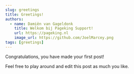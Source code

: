 ```yaml
---
slug: greetings
title: Greetings!
authors:
  - name: Damiën van Gageldonk
    title: Welkom bij Pageking Support!
    url: https://pageking.nl
    image_url: https://github.com/JoelMarcey.png
tags: [greetings]
---
```


Congratulations, you have made your first post!

Feel free to play around and edit this post as much you like.